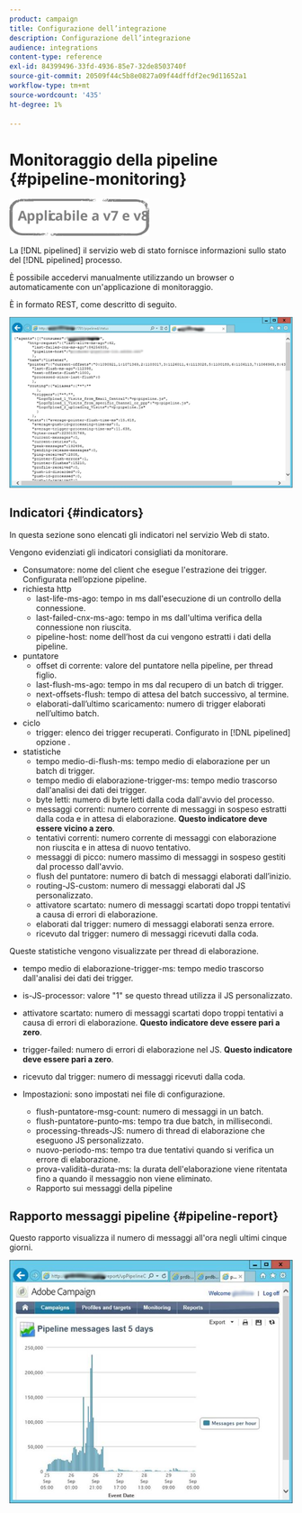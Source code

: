 ```yaml
---
product: campaign
title: Configurazione dell’integrazione
description: Configurazione dell’integrazione
audience: integrations
content-type: reference
exl-id: 84399496-33fd-4936-85e7-32de8503740f
source-git-commit: 20509f44c5b8e0827a09f44dffdf2ec9d11652a1
workflow-type: tm+mt
source-wordcount: '435'
ht-degree: 1%

---
```


# Monitoraggio della pipeline {#pipeline-monitoring}

![](../../assets/common.svg)

La [!DNL pipelined] il servizio web di stato fornisce informazioni sullo stato del [!DNL pipelined] processo.

È possibile accedervi manualmente utilizzando un browser o automaticamente con un&#39;applicazione di monitoraggio.

È in formato REST, come descritto di seguito.

![](assets/triggers_8.png)

## Indicatori {#indicators}

In questa sezione sono elencati gli indicatori nel servizio Web di stato.

Vengono evidenziati gli indicatori consigliati da monitorare.

* Consumatore: nome del client che esegue l&#39;estrazione dei trigger. Configurata nell’opzione pipeline.
* richiesta http
   * last-life-ms-ago: tempo in ms dall&#39;esecuzione di un controllo della connessione.
   * last-failed-cnx-ms-ago: tempo in ms dall&#39;ultima verifica della connessione non riuscita.
   * pipeline-host: nome dell’host da cui vengono estratti i dati della pipeline.
* puntatore
   * offset di corrente: valore del puntatore nella pipeline, per thread figlio.
   * last-flush-ms-ago: tempo in ms dal recupero di un batch di trigger.
   * next-offsets-flush: tempo di attesa del batch successivo, al termine.
   * elaborati-dall’ultimo scaricamento: numero di trigger elaborati nell’ultimo batch.
* ciclo
   * trigger: elenco dei trigger recuperati. Configurato in [!DNL pipelined] opzione .
* statistiche
   * tempo medio-di-flush-ms: tempo medio di elaborazione per un batch di trigger.
   * tempo medio di elaborazione-trigger-ms: tempo medio trascorso dall&#39;analisi dei dati dei trigger.
   * byte letti: numero di byte letti dalla coda dall&#39;avvio del processo.
   * messaggi correnti: numero corrente di messaggi in sospeso estratti dalla coda e in attesa di elaborazione. **Questo indicatore deve essere vicino a zero**.
   * tentativi correnti: numero corrente di messaggi con elaborazione non riuscita e in attesa di nuovo tentativo.
   * messaggi di picco: numero massimo di messaggi in sospeso gestiti dal processo dall&#39;avvio.
   * flush del puntatore: numero di batch di messaggi elaborati dall’inizio.
   * routing-JS-custom: numero di messaggi elaborati dal JS personalizzato.
   * attivatore scartato: numero di messaggi scartati dopo troppi tentativi a causa di errori di elaborazione.
   * elaborati dal trigger: numero di messaggi elaborati senza errore.
   * ricevuto dal trigger: numero di messaggi ricevuti dalla coda.

Queste statistiche vengono visualizzate per thread di elaborazione.

* tempo medio di elaborazione-trigger-ms: tempo medio trascorso dall&#39;analisi dei dati dei trigger.
* is-JS-processor: valore &quot;1&quot; se questo thread utilizza il JS personalizzato.
* attivatore scartato: numero di messaggi scartati dopo troppi tentativi a causa di errori di elaborazione. **Questo indicatore deve essere pari a zero**.
* trigger-failed: numero di errori di elaborazione nel JS. **Questo indicatore deve essere pari a zero**.
* ricevuto dal trigger: numero di messaggi ricevuti dalla coda.

* Impostazioni: sono impostati nei file di configurazione.
   * flush-puntatore-msg-count: numero di messaggi in un batch.
   * flush-puntatore-punto-ms: tempo tra due batch, in millisecondi.
   * processing-threads-JS: numero di thread di elaborazione che eseguono JS personalizzato.
   * nuovo-periodo-ms: tempo tra due tentativi quando si verifica un errore di elaborazione.
   * prova-validità-durata-ms: la durata dell&#39;elaborazione viene ritentata fino a quando il messaggio non viene eliminato.
   * Rapporto sui messaggi della pipeline

## Rapporto messaggi pipeline {#pipeline-report}

Questo rapporto visualizza il numero di messaggi all&#39;ora negli ultimi cinque giorni.

![](assets/triggers_9.png)

